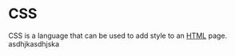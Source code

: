 # CSS

CSS is a language that can be used to add style to an [HTML](/wiki/HTML) page.
asdhjkasdhjska